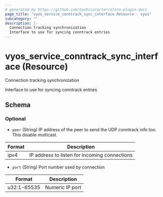 ```yaml
---
# generated by https://github.com/hashicorp/terraform-plugin-docs
page_title: "vyos_service_conntrack_sync_interface Resource - vyos"
subcategory: ""
description: |-
  Connection tracking synchronization
  Interface to use for syncing conntrack entries
---
```


# vyos_service_conntrack_sync_interface (Resource)

Connection tracking synchronization

Interface to use for syncing conntrack entries



<!-- schema generated by tfplugindocs -->
## Schema

### Optional

- `peer` (String) IP address of the peer to send the UDP conntrack info too. This disable multicast.

|  Format  |  Description  |
|----------|---------------|
|  ipv4  |  IP address to listen for incoming connections  |
- `port` (String) Port number used by connection

|  Format  |  Description  |
|----------|---------------|
|  u32:1-65535  |  Numeric IP port  |

